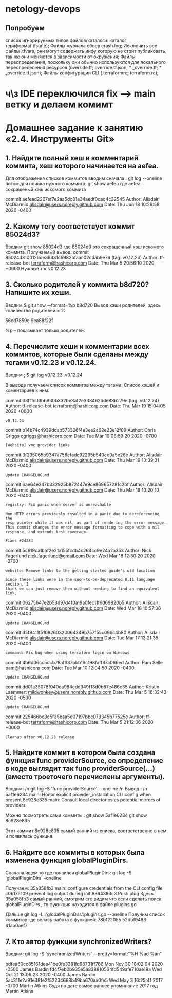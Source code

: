 # netology-devops
## Попробуем
список игнорируемых типов файлов/каталоги:
каталог тераформа(.tfstate);
Файлы журнала сбоев  crash.log;
Исключить все файлы .tfvars, они могут содержать инфу которую не стоит публиковать, так же они меняются в зависимости от окружения;
Файлы переопределения, поскольку они обычно используются для локального переопределения ресурсов (override.tf; override.tf.json; * _override.tf; * _override.tf.json);
Файлы конфигурации CLI (.terraformrc; terraform.rc);

# ч\з IDE переключился  fix --> main ветку и делаем комимт 
 
 # Домашнее задание к занятию «2.4. Инструменты Git»
 ## 1. Найдите полный хеш и комментарий коммита, хеш которого начинается на aefea.
Для отображения списков коммитов вводим сначала :
git log --oneline 
потом для поиска нужного коммита:
git show aefea
где aefea сокращеный хэш искомого коммита

commit aefead2207ef7e2aa5dc81a34aedf0cad4c32545
Author: Alisdair McDiarmid <alisdair@users.noreply.github.com>
Date:   Thu Jun 18 10:29:58 2020 -0400

## 2. Какому тегу соответствует коммит 85024d3?
Вводим 
git show 85024d3
где  85024d3 это сокращенный хэш искомого коммита.
Получаемый вывод:
commit 85024d3100126de36331c6982bfaac02cdab9e76 (tag: v0.12.23)
Author: tf-release-bot <terraform@hashicorp.com>
Date:   Thu Mar 5 20:56:10 2020 +0000
Нужный тэг  v0.12.23
## 3. Сколько родителей у коммита b8d720? Напишите их хеши.
Вводим $ git show --format=%p b8d720
Вывод хэши родителей, здесь количество родителей = 2:

56cd7859e 9ea88f22f

%p – показывает только родителей.
## 4. Перечислите хеши и комментарии всех коммитов, которые были сделаны между тегами v0.12.23 и v0.12.24.
Вводим ;
$ git log v0.12.23..v0.12.24

В выводе получаем список коммитов между тэгами.
Список хэшей и коментариев к ним:

commit 33ff1c03bb960b332be3af2e333462dde88b279e (tag: v0.12.24)
Author: tf-release-bot <terraform@hashicorp.com>
Date:   Thu Mar 19 15:04:05 2020 +0000

    v0.12.24

commit b14b74c4939dcab573326f4e3ee2a62e23e12f89
Author: Chris Griggs <cgriggs@hashicorp.com>
Date:   Tue Mar 10 08:59:20 2020 -0700

    [Website] vmc provider links

commit 3f235065b9347a758efadc92295b540ee0a5e26e
Author: Alisdair McDiarmid <alisdair@users.noreply.github.com>
Date:   Thu Mar 19 10:39:31 2020 -0400

    Update CHANGELOG.md

commit 6ae64e247b332925b872447e9ce869657281c2bf
Author: Alisdair McDiarmid <alisdair@users.noreply.github.com>
Date:   Thu Mar 19 10:20:10 2020 -0400

    registry: Fix panic when server is unreachable

    Non-HTTP errors previously resulted in a panic due to dereferencing the
    resp pointer while it was nil, as part of rendering the error message.
    This commit changes the error message formatting to cope with a nil
    response, and extends test coverage.

    Fixes #24384

commit 5c619ca1baf2e21a155fcdb4c264cc9e24a2a353
Author: Nick Fagerlund <nick.fagerlund@gmail.com>
Date:   Wed Mar 18 12:30:20 2020 -0700

    website: Remove links to the getting started guide's old location

    Since these links were in the soon-to-be-deprecated 0.11 language section, I
    think we can just remove them without needing to find an equivalent link.

commit 06275647e2b53d97d4f0a19a0fec11f6d69820b5
Author: Alisdair McDiarmid <alisdair@users.noreply.github.com>
Date:   Wed Mar 18 10:57:06 2020 -0400

    Update CHANGELOG.md

commit d5f9411f5108260320064349b757f55c09bc4b80
Author: Alisdair McDiarmid <alisdair@users.noreply.github.com>
Date:   Tue Mar 17 13:21:35 2020 -0400

    command: Fix bug when using terraform login on Windows

commit 4b6d06cc5dcb78af637bbb19c198faff37a066ed
Author: Pam Selle <pam@hashicorp.com>
Date:   Tue Mar 10 12:04:50 2020 -0400

    Update CHANGELOG.md

commit dd01a35078f040ca984cdd349f18d0b67e486c35
Author: Kristin Laemmert <mildwonkey@users.noreply.github.com>
Date:   Thu Mar 5 16:32:43 2020 -0500

    Update CHANGELOG.md

commit 225466bc3e5f35baa5d07197bbc079345b77525e
Author: tf-release-bot <terraform@hashicorp.com>
Date:   Thu Mar 5 21:12:06 2020 +0000

    Cleanup after v0.12.23 release


## 5. Найдите коммит в котором была создана функция func providerSource, ее определение в коде выглядит так func providerSource(...) (вместо троеточего перечислены аргументы).
Вводим: /n
git log -S 'func providerSource' --oneline /n
Вывод : /n
5af1e6234 main: Honor explicit provider_installation CLI config when present
8c928e835 main: Consult local directories as potential mirrors of providers

Можно посмотреть сами коммиты :
git show 5af1e6234
git show 8c928e835

Этот коммит 8c928e835 самый ранний из списка, соответственно в нем и появилась функция.

## 6. Найдите все коммиты в которых была изменена функция globalPluginDirs.
Сначала ищем то где появился globalPluginDirs:
git log -S 'globalPluginDirs' –oneline

Получаем:
35a058fb3 main: configure credentials from the CLI config file
c0b176109 prevent log output during init
8364383c3 Push plug
Здесь 35a058fb3 самый ранний, смотрим его видим что если сделать поиск globalPluginDirs , то фукнкция находится в файле plugins.go

Дальше 
git log -L :'globalPluginDirs':plugins.go --oneline
Получим список коммитов где велась работа с функцией:
78b122055
52dbf9483
41ab0aef7


## 7. Кто автор функции synchronizedWriters?
Вводим:
git log -S 'synchronizedWriters' --pretty=format:"%H %ad %an"

bdfea50cc85161dea41be0fe3381fd98731ff786 Mon Nov 30 18:02:04 2020 -0500 James Bardin
fd4f7eb0b935e5a838810564fd549afe710ae19a Wed Oct 21 13:06:23 2020 -0400 James Bardin
5ac311e2a91e381e2f52234668b49ba670aa0fe5 Wed May 3 16:25:41 2017 -0700 Martin Atkins
Судя по дате самое раннее упоминание 2017 год Martin Atkins
